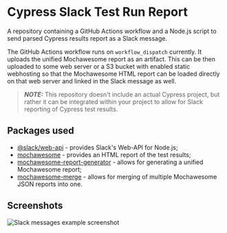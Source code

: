 # Cypress Slack Test Run Report

A repository containing a GitHub Actions workflow and a Node.js script to send parsed Cypress results report as a Slack message.

The GitHub Actions workflow runs on `workflow_dispatch` currently. It uploads the unified Mochawesome report as an artifact. This can be then 
uploaded to some web server or a S3 bucket with enabled static webhosting so that the Mochawesome HTML report can be loaded directly on that 
web server and linked in the Slack message as well.

> **_NOTE:_** This repository doesn't include an actual Cypress project, but rather it can be integrated within your project to allow for Slack reporting 
of Cypress test results.

## Packages used

* [@slack/web-api](https://www.npmjs.com/package/@slack/web-api) - provides Slack's Web-API for Node.js;
* [mochawesome](https://www.npmjs.com/package/mochawesome) - provides an HTML report of the test results;
* [mochawesome-report-generator](https://www.npmjs.com/package/mochawesome-report-generator) - allows for generating a unified Mochawesome report;
* [mochawesome-merge](https://www.npmjs.com/package/mochawesome-merge) - allows for merging of multiple Mochawesome JSON reports into one.

## Screenshots

![Slack messages example screenshot](https://i.ibb.co/TgpFj1d/Screenshot-2023-04-11-at-17-29-59.png)
